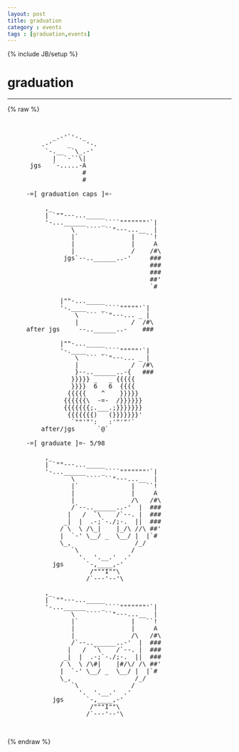 ```yaml
---
layout: post
title: graduation
category : events
tags : [graduation,events]
---
```

{% include JB/setup %}
# graduation
---
{% raw %}
<pre>


            _.-&#039;`&#039;-._
         .-&#039;    _    &#039;-.
          `-.__  `\_.-&#039;
            |  `-``\|
      jgs   `-.....-A
                    #
                    #

     -=[ graduation caps ]=-

          ,_
          | `&quot;&quot;---..._____
          &#039;-...______    _````&quot;&quot;&quot;&quot;&quot;&quot;&quot;&#039;`|
                 \   ```` ``&quot;---...__  |
                 |`              |   ``!
                 |               |     A
                 |               /    /#\
               jgs`--..______..-&#039;     ###
                                      ###
                                      ###
                                      ##&#039;
                                      `#

              |&quot;&quot;-..._____
              &#039;-.____    _````&quot;&quot;&quot;&quot;&quot;&#039;`|
                  \  ``` ``&quot;---... _ |
                  |              /  /#\
     after jgs     --..______..-    ###

              |&quot;&quot;-..._____
              &#039;-.____    _````&quot;&quot;&quot;&quot;&quot;&#039;`|
                  \  ``` ``&quot;---... _ |
                  |              /  /#\
                  }--..______..-{   ###
                 }}}}} _   _ {{{{{
                 }}}}  6   6  {{{{
                {{{{{    ^    }}}}}
               {{{{{{\  -=-  /}}}}}}
               {{{{{{{;.___.;}}}}}}}
                {{{{{{{)   (}}}}}}}&#039;
                 `&quot;&quot;&#039;&quot;&#039;:   :&#039;&quot;&#039;&quot;&#039;`
         after/jgs      `@`

     -=[ graduate ]=- 5/98

          ,_
          | `&quot;&quot;---..._____
          &#039;-...______    _````&quot;&quot;&quot;&quot;&quot;&quot;&quot;&#039;`|
                 \   ```` ``&quot;---...__  |
                 |`              |   ``!
                 |               |     A
                 |               /\   /#\
                 /`--..______..-&#039;  |  ###
                |   /  `\    /`--. |  ###
               _|  |  .-;`-./;-.  ||  ###
              / \  \ /\_|    |_/\ //\ ##&#039;
              |  `-&#039; \__/ _  \__/ |  |`#
              \_,                 /_/
                 `\              /
                   &#039;.  &#039;.__.&#039;  .&#039;
            jgs      `-,____,-&#039;
                      /&quot;&quot;&quot;I&quot;&quot;\
                     /`---&#039;--&#039;\

          ,_
          | `&quot;&quot;---..._____
          &#039;-...______    _````&quot;&quot;&quot;&quot;&quot;&quot;&quot;&#039;`|
                 \   ```` ``&quot;---...__  |
                 |`              |   ``!
                 |               |     A
                 |               /\   /#\
                 /`--..______..-&#039;  |  ###
                |   /  `\    /`--. |  ###
               _|  |  .-;`-./;-.  ||  ###
              / \  \ /\#|    |#/\/ /\ ##&#039;
              |  `-&#039; \__/ _  \__/ |  |`#
              \_,                 /_/
                 `\              /
                   &#039;.  &#039;.__.&#039;  .&#039;
            jgs      `-,____,-&#039;
                      /&quot;&quot;&quot;I&quot;&quot;\
                     /`---&#039;--&#039;\

 </pre>
{% endraw %}
